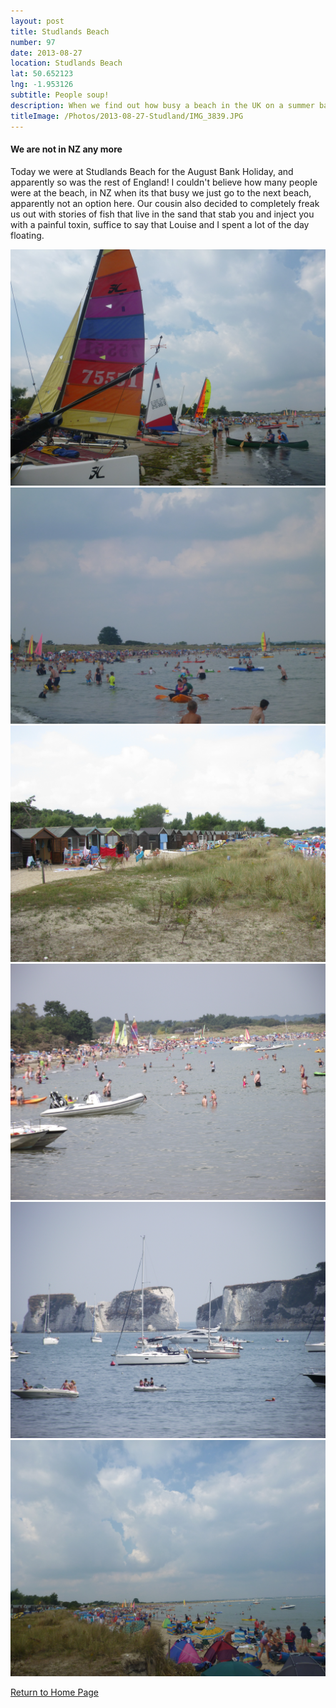 ```yaml
---
layout: post
title: Studlands Beach
number: 97
date: 2013-08-27
location: Studlands Beach
lat: 50.652123
lng: -1.953126
subtitle: People soup!
description: When we find out how busy a beach in the UK on a summer bank holiday gets
titleImage: /Photos/2013-08-27-Studland/IMG_3839.JPG
---
```


<h4>We are not in NZ any more</h4>

Today we were at Studlands Beach for the August Bank Holiday, and apparently so was the rest of England!
I couldn't believe how many people were at the beach, in NZ when its that busy we just go to the next beach, apparently not an option here. 
Our cousin also decided to completely freak us out with stories of fish that live in the sand that stab you and inject you with a painful toxin, suffice to say that Louise and I spent a lot of the day floating.

<img src="/Photos/2013-08-27-Studland/P1000958.JPG" class="image1">
<img src="/Photos/2013-08-27-Studland/P1000954.JPG" class="image1">
<img src="/Photos/2013-08-27-Studland/IMG_3840.JPG" class="image1">
<img src="/Photos/2013-08-27-Studland/DSCF2669.JPG" class="image1">
<img src="/Photos/2013-08-27-Studland/DSCF2671.JPG" class="image1">
<img src="/Photos/2013-08-27-Studland/P1000959.JPG" class="image1">

<a href="https://adventuresofthetravellingtwins.com/">Return to Home Page</a>
